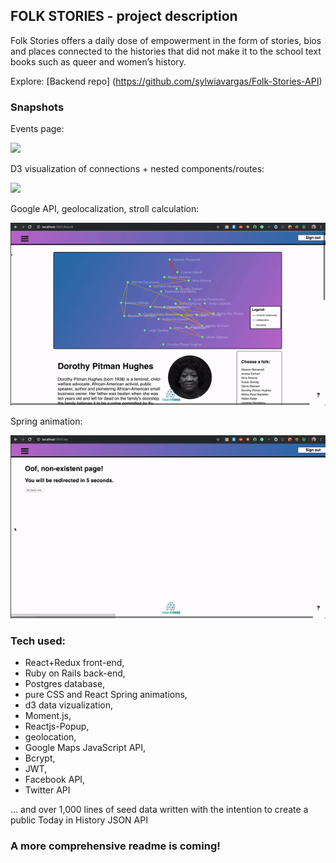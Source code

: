
## FOLK STORIES - project description
Folk Stories offers a daily dose of empowerment in the form of stories, bios and places connected to the histories that did not make it to the school text books such as queer and women’s history. 


Explore: [Backend repo] (https://github.com/sylwiavargas/Folk-Stories-API)

### Snapshots

Events page:

![](main.gif)


D3 visualization of connections + nested components/routes:

![](bio.gif)


Google API, geolocalization, stroll calculation:

![](maps.gif)


Spring animation:

![](goo.gif)


### Tech used:
- React+Redux front-end,
- Ruby on Rails back-end,
- Postgres database,
- pure CSS and React Spring animations,
- d3 data vizualization,
- Moment.js, 
- Reactjs-Popup, 
- geolocation, 
- Google Maps JavaScript API, 
- Bcrypt, 
- JWT, 
- Facebook API,
- Twitter API

... and over 1,000 lines of seed data written with the intention to create a public Today in History JSON API

### A more comprehensive readme is coming!
